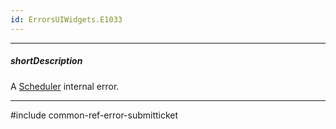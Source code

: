 ```yaml
---
id: ErrorsUIWidgets.E1033
---
```

---
##### shortDescription
A [Scheduler](/api-reference/10%20UI%20Widgets/dxScheduler '/Documentation/ApiReference/UI_Components/dxScheduler/') internal error.

---
#include common-ref-error-submitticket